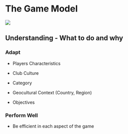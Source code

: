 # The Game Model

<div class="image-shell"><img src="/hero_2.png"></div>

## Understanding - What to do and why

### Adapt

- Players Characteristics

- Club Culture

- Category

- Geocultural Context (Country, Region)

- Objectives

### Perform Well

- Be efficient in each aspect of the game
